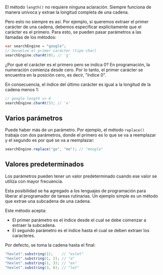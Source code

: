 
El método `length()` no requiere ninguna aclaración. Siempre funciona de manera unívoca y extrae la longitud completa de una cadena.

Pero esto no siempre es así. Por ejemplo, si queremos extraer el primer carácter de una cadena, debemos especificar explícitamente que el carácter es el primero. Para esto, se pueden pasar parámetros a las llamadas de los métodos:

```java
var searchEngine = "google";
// Devuelve el primer carácter (tipo char)
searchEngine.charAt(0); // 'g'
```

¿Por qué el carácter es el primero pero se indica 0? En programación, la numeración comienza desde cero. Por lo tanto, el primer carácter se encuentra en la posición cero, es decir, "índice 0".

En consecuencia, el índice del último carácter es igual a la longitud de la cadena menos 1:

```java
// google length => 6
searchEngine.charAt(5); // 'e'
```

## Varios parámetros

Puede haber más de un parámetro. Por ejemplo, el método `replace()` trabaja con dos parámetros, donde el primero es lo que se va a reemplazar y el segundo es por qué se va a reemplazar:

```java
searchEngine.replace("go", "mo"); // "moogle"
```

## Valores predeterminados

Los parámetros pueden tener un valor predeterminado cuando ese valor se utiliza con mayor frecuencia.

Esta posibilidad se ha agregado a los lenguajes de programación para liberar al programador de tareas rutinarias. Un ejemplo simple es un método que extrae una subcadena de una cadena.

Este método acepta:

* El primer parámetro es el índice desde el cual se debe comenzar a extraer la subcadena.
* El segundo parámetro es el índice hasta el cual se deben extraer los caracteres.

Por defecto, se toma la cadena hasta el final:

```java
"hexlet".substring(1);    // "exlet"
"hexlet".substring(1, 2); // "e"
"hexlet".substring(1, 3); // "ex"
"hexlet".substring(3, 6); // "let"
```
